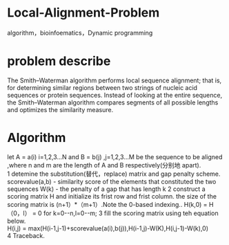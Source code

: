 # Local-Alignment-Problem  
algorithm，bioinfoematics，Dynamic programming  
# problem describe  
The Smith–Waterman algorithm performs local sequence alignment; that is, for determining similar regions between two strings of nucleic acid sequences or protein sequences. Instead of looking at the entire sequence, the Smith–Waterman algorithm compares segments of all possible lengths and optimizes the similarity measure.  
# Algorithm  
let A = a(i) i=1,2,3...N and B = b(j) ,j=1,2,3...M be the sequence to be aligned ,where n and m are the length of A and B respectively(分别地 apart).  
1 detemine the substitution(替代，replace) matrix and gap penalty scheme.  
scorevalue(a,b) - similarity score of the elements that constituted the two sequences
W(k) - the penalty of a gap that has length k
2 construct a scoring matrix H and initialize its frist row and frist column. the size of the scoring matrix is (n+1）*（m+1）.Note the 0-based indexing..
H(k,0) = H（0，l） = 0 for k=0--n,l=0--m;
3 fill the scoring matrix using teh equation below.  
H(i,j) = max(H(i-1,j-1)+scorevalue(a(i),b(j)),H(i-1,j)-W(K),H(i,j-1)-W(k),0)  
4 Traceback.  
